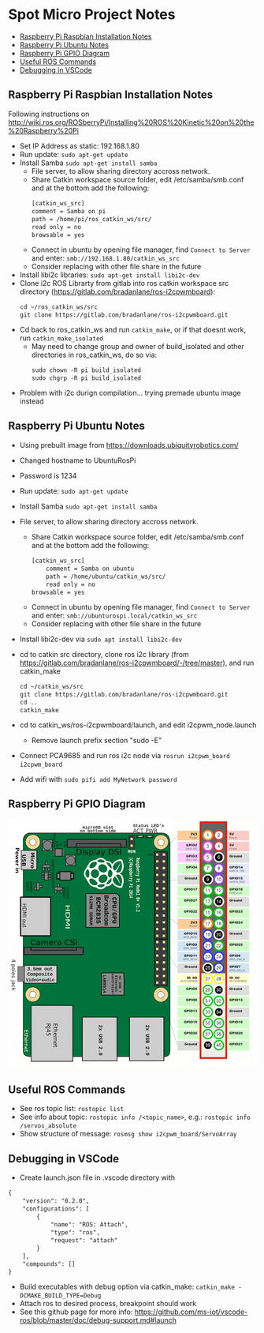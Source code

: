 # Spot Micro Project Notes

* [Raspberry Pi Raspbian Installation Notes](#raspberry-pi-raspbian-installation-notes)
* [Raspberry Pi Ubuntu Notes](#raspberry-pi-ubuntu-notes)
* [Raspberry Pi GPIO Diagram](#raspberry-pi-gpio-diagram)
* [Useful ROS Commands](#useful-ros-commands)
* [Debugging in VSCode](#debugging-in-vscode)

## Raspberry Pi Raspbian Installation Notes
Following instructions on http://wiki.ros.org/ROSberryPi/Installing%20ROS%20Kinetic%20on%20the%20Raspberry%20Pi

* Set IP Address as static: 192.168.1.80
* Run update: `sudo apt-get update`
* Install Samba `sudo apt-get install samba`
    * File server, to allow sharing directory accross network. 
    * Share Catkin workspace source folder, edit /etc/samba/smb.conf and at the bottom add the following:
        ```
        [catkin_ws_src]
        comment = Samba on pi
        path = /home/pi/ros_catkin_ws/src/
        read only = no
        browsable = yes
        ```
    * Connect in ubuntu by opening file manager, find `Connect to Server` and enter: `smb://192.168.1.80/catkin_ws_src`
    * Consider replacing with other file share in the future
* Install libi2c libraries: `sudo apt-get install libi2c-dev`
* Clone i2c ROS Librarty from gitlab into ros catkin workspace src directory (https://gitlab.com/bradanlane/ros-i2cpwmboard):   
    ```
    cd ~/ros_catkin_ws/src
    git clone https://gitlab.com/bradanlane/ros-i2cpwmboard.git
    ```
* Cd back to ros_catkin_ws and run `catkin_make`, or if that doesnt work, run `catkin_make_isolated`
    * May need to change group and owner of build_isolated and other directories in ros_catkin_ws, do so via:
        ```
        sudo chown -R pi build_isolated
        sudo chgrp -R pi build_isolated
        ```
* Problem with i2c durign compilation... trying premade ubuntu image instead

## Raspberry Pi Ubuntu Notes
* Using prebuilt image from https://downloads.ubiquityrobotics.com/
* Changed hostname to UbuntuRosPi
* Password is 1234
* Run update: `sudo apt-get update`
* Install Samba `sudo apt-get install samba`
* File server, to allow sharing directory accross network. 
    * Share Catkin workspace source folder, edit /etc/samba/smb.conf and at the bottom add the following:
        ```
        [catkin_ws_src]
            comment = Samba on ubuntu
            path = /home/ubuntu/catkin_ws/src/
            read only = no
        browsable = yes
        ```
    * Connect in ubuntu by opening file manager, find `Connect to Server` and enter: `smb://ubunturospi.local/catkin_ws_src`
    * Consider replacing with other file share in the future
* Install libi2c-dev via `sudo apt install libi2c-dev`
* cd to catkin src directory, clone ros i2c library (from https://gitlab.com/bradanlane/ros-i2cpwmboard/-/tree/master), and run catkin_make
    ```
    cd ~/catkin_ws/src
    git clone https://gitlab.com/bradanlane/ros-i2cpwmboard.git
    cd ..
    catkin_make
    ```
* cd to catkin_ws/ros-i2cpwmboard/launch, and edit i2cpwm_node.launch
    * Remove launch prefix section "sudo -E"
* Connect PCA9685 and run ros i2c node via `rosrun i2cpwm_board i2cpwm_board`

* Add wifi with `sudo pifi add MyNetwork password`


## Raspberry Pi GPIO Diagram
![Raspberry Pi 3 GPIO Diagram](assets/rpi_3_gpio_diagram.png)


## Useful ROS Commands
* See ros topic list: `rostopic list`
* See info about topic: `rostopic info /<topic_name>`, e.g.: `rostopic info /servos_absolute`
* Show structure of message: `rosmsg show i2cpwm_board/ServoArray`

## Debugging in VSCode
* Create launch.json file in .vscode directory with 
```
{
    "version": "0.2.0",
    "configurations": [
        {
            "name": "ROS: Attach",
            "type": "ros",
            "request": "attach"
        }
    ],
    "compounds": []
}
```
* Build executables with debug option via catkin_make: `catkin_make -DCMAKE_BUILD_TYPE=Debug`
* Attach ros to desired process, breakpoint should work
* See this github page for more info: https://github.com/ms-iot/vscode-ros/blob/master/doc/debug-support.md#launch